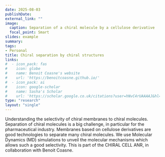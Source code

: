 ```yaml
---
date: 2025-08-03
publishDate:
external_link: ""
image:
  caption: Separation of a chiral molecule by a cellulose derivative
  focal_point: Smart
slides: example
summary:
tags:
- Personal
title: Chiral separation by chiral structures
links:
#  - icon_pack: fas
#    icon: globe
#    name: Benoit Coasne's website
#    url: 'https://benoitcoasne.github.io/'
#  - icon_pack: ai
#    icon: google-scholar
#    name: Sasha's Scholar
#    url: 'https://scholar.google.co.uk/citations?user=hNvC4rUAAAAJ&hl=en'
type: "research"
layout: "single"
---
```


Understanding the selectivity of chiral membranes to chiral molecules. Separation of chiral molecules is a big challenge, in particular for the pharmaceutical industry. 
Membranes based on cellulose derivatives are good technologies to separate many chiral molecules. We use Molecular Dynamics (MD) simulations to unveil the molecular mechanisms which allows such a good selectivity.
This is part of the CHIRAL CELL ANR, in collaboration with Benoit Coasne.
